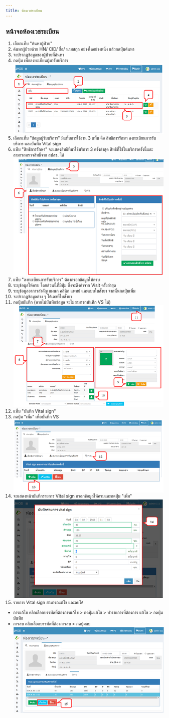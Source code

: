 ```yaml
---
title: ห้องเวชระเบียน
---
```



## หน้าจอห้องเวชระเบียน
1. เลือกแท็บ "ค้นหาผู้ป่วย"
2. ค้นหาผู้ป่วยด้วย HN/ CID/ ชื่อ/ นามสกุล อย่างใดอย่างหนึ่ง แล้วกดปุ่มค้นหา
3. จะปรากฏข้อมูลของผู้ป่วยที่ค้นหา
4. กดปุ่ม          เพื่อลงทะเบียนผู้มารับบริการ
![Logo](./img/image018.png)
5. เลือกแท็บ "ข้อมูลผู้รับบริการ" มีแท็บการใช้งาน 3 แท็บ คือ สิทธิการรักษา ลงทะเบียนการรับบริการ และบันทึก Vital sign
6. แท็บ "สิทธิการรักษา" จะแสดงสิทธิที่มาใช้บริการ 3 ครั้งล่าสุด สิทธิที่ใช้ในบริการครั้งนี้และสามารถตรวจสิทธิ์จาก สปสช. ได้
![Logo](./img/image020.png)
7. แท็บ "ลงทะเบียนการรับบริการ" ต้องกรอกข้อมูลให้ครบ 
8. ระบุข้อมูลให้ครบ โดยส่วนนี้ที่มีปุ่ม                        ซึ่งจะดึงค่าจาก Visit ครั้งล่าสุด
9. ระบุข้อมูลอาการสำคัญ แผนก คลินิก แพทย์ และแบบใบสั่งยา จากนั้นกดปุ่มเพิ่ม
10. จะปรากฏข้อมูลต่าง ๆ ได้เลขที่ใบสั่งยา
11. กดปุ่มบันทึก (หากไม่บันทึกข้อมูล จะไม่สามารถบันทึก VS ได้)
![Logo](./img/image024.png)
12. แท็บ "บันทึก Vital sign"
13. กดปุ่ม "เพิ่ม" เพื่อบันทึก VS
![Logo](./img/image026.png)
14. จะแสดงหน้าบันทึกรายการ Vital sign กรอกข้อมูลให้ครบและกดปุ่ม "เพิ่ม"
![Logo](./img/image028.png)
15. รายการ Vital sign สามารถแก้ไข และลบได้
  - การแก้ไข คลิกเลือกบรรทัดที่ต้องการแก้ไข > กดปุ่มแก้ไข > ทำรายการที่ต้องการ   แก้ไข > กดปุ่มบันทึก
  - การลบ คลิกเลือกบรรทัดที่ต้องการลบ > กดปุ่มลบ 
![Logo](./img/image030.png)
